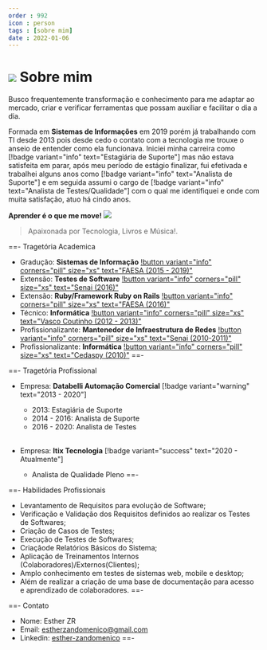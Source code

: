```yaml
---
order : 992
icon : person
tags : [sobre mim]
date : 2022-01-06
---
```


# ![](../img/EstherC80.png) Sobre mim
Busco frequentemente transformação e conhecimento para me adaptar ao mercado, criar e verificar ferramentas que possam auxiliar e facilitar o dia a dia.

Formada em **Sistemas de Informações** em 2019 porém já trabalhando com TI desde 2013 pois desde cedo o contato com a tecnologia me trouxe o anseio de entender como ela funcionava. Iniciei minha carreira como [!badge variant="info" text="Estagiária de Suporte"] mas não estava satisfeita em parar, após meu período de estágio finalizar, fui efetivada e trabalhei alguns anos como [!badge variant="info" text="Analista de Suporte"] e em seguida assumi o cargo de [!badge variant="info" text="Analista de Testes/Qualidade"] com o qual me identifiquei e onde com muita satisfação, atuo há cindo anos.

**Aprender é o que me move!** 
![](../img/barra.png)


>Apaixonada por Tecnologia, Livros e Música!.


==- Tragetória Academica
  - Gradução: **Sistemas de Informação** [!button variant="info" corners="pill"  size="xs" text="FAESA (2015 - 2019)"](https://www.faesa.br/)
  - Extensão: **Testes de Software** [!button variant="info" corners="pill"  size="xs" text="Senai (2016)"](https://senaies.com.br/)
  - Extensão: **Ruby/Framework Ruby on Rails** [!button variant="info" corners="pill"  size="xs" text="FAESA (2016)"](https://www.faesa.br/)
  - Técnico:  **Informática** [!button variant="info" corners="pill"  size="xs" text="Vasco Coutinho (2012 - 2013)"](https://ceetvascocoutinho.com.br/site/home/)
  - Profissionalizante: **Mantenedor de Infraestrutura de Redes** [!button variant="info" corners="pill"  size="xs" text="Senai (2010-2011)"](https://senaies.com.br/)
  - Profissionalizante: **Informática** [!button variant="info" corners="pill"  size="xs" text="Cedaspy (2010)"](https://www.cedaspy.com.br/)
==-

==- Tragetória Profissional
  - Empresa: **Databelli Automação Comercial** [!badge variant="warning" text="2013 - 2020"]
	- 2013: Estagiária de Suporte
	- 2014 - 2016: Analista de Suporte
	- 2016 - 2020: Analista de Testes
	
	<br>
	
  - Empresa: **Itix Tecnologia** [!badge variant="success" text="2020 - Atualmente"]
	- Analista de Qualidade Pleno
==-


==- Habilidades Profissionais
   - Levantamento de Requisitos para evolução de Software;
   - Verificação e Validação dos Requisitos definidos ao realizar os Testes de Softwares;
   - Criação de Casos de Testes;
   - Execução de Testes de Softwares;
   - Criaçãode Relatórios Básicos do Sistema;
   - Aplicação de Treinamentos Internos  (Colaboradores)/Externos(Clientes);
   - Amplo conhecimento em testes de sistemas web, mobile e desktop;
   - Além de realizar a criação de uma base de documentação para acesso e aprendizado de colaboradores.
==-


==- Contato
  - Nome: Esther ZR
  - Email: estherzandomenico@gmail.com
  - Linkedin: [esther-zandomenico](https://www.linkedin.com/in/esther-zandomenico/)
==-